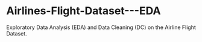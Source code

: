 # Airlines-Flight-Dataset---EDA
Exploratory Data Analysis (EDA) and Data Cleaning (DC) on the Airline Flight Dataset.
